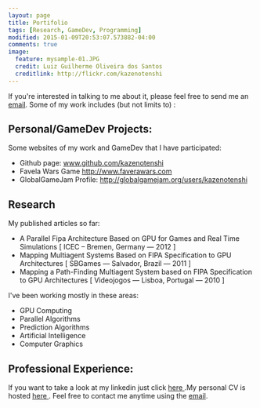 ```yaml
---
layout: page
title: Portifolio
tags: [Research, GameDev, Programming]
modified: 2015-01-09T20:53:07.573882-04:00
comments: true
image:
  feature: mysample-01.JPG
  credit: Luiz Guilherme Oliveira dos Santos
  creditlink: http://flickr.com/kazenotenshi
---
```


If you're interested in talking to me about it, please feel free to send me an <a href="mailto:luiz@kaze.io">email</a>. Some of my work includes (but not limits to) :


## Personal/GameDev Projects:

Some websites of my work and GameDev that I have participated:

* Github page: <a href="http://www.github.com/kazenotenshi">www.github.com/kazenotenshi</a>
* Favela Wars Game <a href="http://www.faverawars.com">http://www.faverawars.com</a>
* GlobalGameJam Profile: <a href="http://globalgamejam.org/users/kazenotenshi">http://globalgamejam.org/users/kazenotenshi</a>


## Research

My published articles so far:

* A Parallel Fipa Architecture Based on GPU for Games and Real Time Simulations [ ICEC – Bremen, Germany — 2012 ]
* Mapping Multiagent Systems Based on FIPA Specification to GPU Architectures [ SBGames — Salvador, Brazil — 2011 ]
* Mapping a Path-Finding Multiagent System based on FIPA Specification to GPU Architectures [ Videojogos — Lisboa, Portugal — 2010 ]

I've been working mostly in these areas:

* GPU Computing
* Parallel Algorithms
* Prediction Algorithms
* Artificial Intelligence
* Computer Graphics


## Professional Experience:

If you want to take a look at my linkedin just click <a href="http://br.linkedin.com/in/luizgosantos/en"> here </a>.My personal CV is hosted <a href="http://kaze.io/files/Resume_Luiz.pdf"> here </a>. Feel free to contact me anytime using the <a href="mailto:luiz@kaze.io">email</a>.